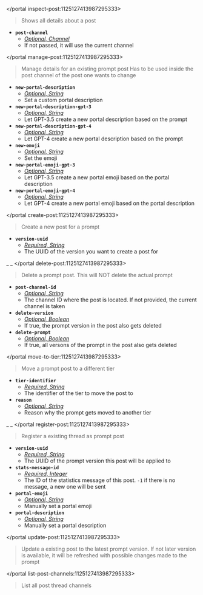 </portal inspect-post:1125127413987295333>
> Shows all details about a post
- __**`post-channel`**__
  - *[Optional, Channel](<https://discord.com/channels/1100933695986208849/1139918131737923614/1149278889156296724>)*
  - If not passed, it will use the current channel

</portal manage-post:1125127413987295333>
> Manage details for an existing prompt post
> Has to be used inside the post channel of the post one wants to change
- __**`new-portal-description`**__
  - *[Optional, String](<https://discord.com/channels/1100933695986208849/1139918131737923614/1149278889156296724>)*
  - Set a custom portal description
- __**`new-portal-description-gpt-3`**__
  - *[Optional, String](<https://discord.com/channels/1100933695986208849/1139918131737923614/1149278889156296724>)*
  - Let GPT-3.5 create a new portal description based on the prompt
- __**`new-portal-description-gpt-4`**__
  - *[Optional, String](<https://discord.com/channels/1100933695986208849/1139918131737923614/1149278889156296724>)*
  - Let GPT-4 create a new portal description based on the prompt
- __**`new-emoji`**__
  - *[Optional, String](<https://discord.com/channels/1100933695986208849/1139918131737923614/1149278889156296724>)*
  - Set the emoji
- __**`new-portal-emoji-gpt-3`**__
  - *[Optional, String](<https://discord.com/channels/1100933695986208849/1139918131737923614/1149278889156296724>)*
  - Let GPT-3.5 create a new portal emoji based on the portal description
- __**`new-portal-emoji-gpt-4`**__
  - *[Optional, String](<https://discord.com/channels/1100933695986208849/1139918131737923614/1149278889156296724>)*
  - Let GPT-4 create a new portal emoji based on the portal description

</portal create-post:1125127413987295333>
> Create a new post for a prompt
- __**`version-uuid`**__
  - *[Required, String](<https://discord.com/channels/1100933695986208849/1139918131737923614/1149278889156296724>)*
  - The UUID of the version you want to create a post for


_ _
</portal delete-post:1125127413987295333>
> Delete a prompt post. This will NOT delete the actual prompt
- __**`post-channel-id`**__
  - *[Optional, String](<https://discord.com/channels/1100933695986208849/1139918131737923614/1149278889156296724>)*
  - The channel ID where the post is located. If not provided, the current channel is taken
- __**`delete-version`**__
  - *[Optional, Boolean](<https://discord.com/channels/1100933695986208849/1139918131737923614/1149278889156296724>)*
  - If true, the prompt version in the post also gets deleted
- __**`delete-prompt`**__
  - *[Optional, Boolean](<https://discord.com/channels/1100933695986208849/1139918131737923614/1149278889156296724>)*
  - If true, all versons of the prompt in the post also gets deleted

</portal move-to-tier:1125127413987295333>
> Move a prompt post to a different tier
- __**`tier-identifier`**__
  - *[Required, String](<https://discord.com/channels/1100933695986208849/1139918131737923614/1149278889156296724>)*
  - The identifier of the tier to move the post to
- __**`reason`**__
  - *[Optional, String](<https://discord.com/channels/1100933695986208849/1139918131737923614/1149278889156296724>)*
  - Reason why the prompt gets moved to another tier


_ _
</portal register-post:1125127413987295333>
> Register a existing thread as prompt post
- __**`version-uuid`**__
  - *[Required, String](<https://discord.com/channels/1100933695986208849/1139918131737923614/1149278889156296724>)*
  - The UUID of the prompt version this post will be applied to
- __**`stats-message-id`**__
  - *[Required, Integer](<https://discord.com/channels/1100933695986208849/1139918131737923614/1149278889156296724>)*
  - The ID of the statistics message of this post. `-1` if there is no message, a new one will be sent
- __**`portal-emoji`**__
  - *[Optional, String](<https://discord.com/channels/1100933695986208849/1139918131737923614/1149278889156296724>)*
  - Manually set a portal emoji
- __**`portal-description`**__
  - *[Optional, String](<https://discord.com/channels/1100933695986208849/1139918131737923614/1149278889156296724>)*
  - Manually set a portal description

</portal update-post:1125127413987295333>
> Update a existing post to the latest prompt version. If not later version is available, it will be refreshed with possible changes made to the prompt

</portal list-post-channels:1125127413987295333>
> List all post thread channels
